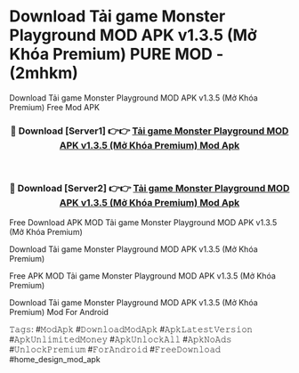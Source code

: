 # Download Tải game Monster Playground MOD APK v1.3.5 (Mở Khóa Premium) PURE MOD - (2mhkm)
Download Tải game Monster Playground MOD APK v1.3.5 (Mở Khóa Premium) Free Mod APK

<div align="center">
<h3>🔴 Download [Server1] 👉👉 <a href="https://apk-comot.site?title=Tải_game_Monster_Playground_MOD_APK_v1.3.5_(Mở_Khóa_Premium)">Tải game Monster Playground MOD APK v1.3.5 (Mở Khóa Premium) Mod Apk</a></h3><br>

<h3>🔴 Download [Server2] 👉👉 <a href="https://apk-comot.site?title=Tải_game_Monster_Playground_MOD_APK_v1.3.5_(Mở_Khóa_Premium)">Tải game Monster Playground MOD APK v1.3.5 (Mở Khóa Premium) Mod Apk</a></h3>
</div>


Free Download APK MOD Tải game Monster Playground MOD APK v1.3.5 (Mở Khóa Premium)

Download Tải game Monster Playground MOD APK v1.3.5 (Mở Khóa Premium) 

Free APK MOD Tải game Monster Playground MOD APK v1.3.5 (Mở Khóa Premium) 

Download Tải game Monster Playground MOD APK v1.3.5 (Mở Khóa Premium) Mod For Android

𝚃𝚊𝚐𝚜: #𝙼𝚘𝚍𝙰𝚙𝚔 #𝙳𝚘𝚠𝚗𝚕𝚘𝚊𝚍𝙼𝚘𝚍𝙰𝚙𝚔 #𝙰𝚙𝚔𝙻𝚊𝚝𝚎𝚜𝚝𝚅𝚎𝚛𝚜𝚒𝚘𝚗 #𝙰𝚙𝚔𝚄𝚗𝚕𝚒𝚖𝚒𝚝𝚎𝚍𝙼𝚘𝚗𝚎𝚢 #𝙰𝚙𝚔𝚄𝚗𝚕𝚘𝚌𝚔𝙰𝚕𝚕 #𝙰𝚙𝚔𝙽𝚘𝙰𝚍𝚜 #𝚄𝚗𝚕𝚘𝚌𝚔𝙿𝚛𝚎𝚖𝚒𝚞𝚖 #𝙵𝚘𝚛𝙰𝚗𝚍𝚛𝚘𝚒𝚍 #𝙵𝚛𝚎𝚎𝙳𝚘𝚠𝚗𝚕𝚘𝚊𝚍 #home_design_mod_apk